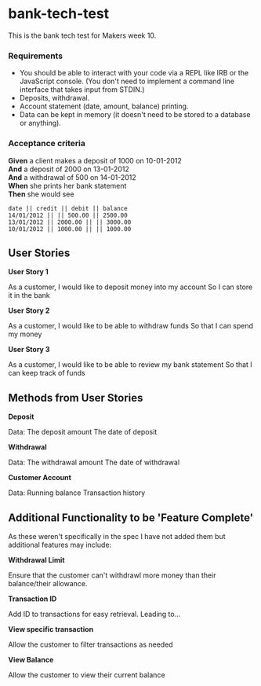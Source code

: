 # bank-tech-test

This is the bank tech test for Makers week 10. 

### Requirements

* You should be able to interact with your code via a REPL like IRB or the JavaScript console.  (You don't need to implement a command line interface that takes input from STDIN.)
* Deposits, withdrawal.
* Account statement (date, amount, balance) printing.
* Data can be kept in memory (it doesn't need to be stored to a database or anything).

### Acceptance criteria

**Given** a client makes a deposit of 1000 on 10-01-2012  
**And** a deposit of 2000 on 13-01-2012  
**And** a withdrawal of 500 on 14-01-2012  
**When** she prints her bank statement  
**Then** she would see

```
date || credit || debit || balance
14/01/2012 || || 500.00 || 2500.00
13/01/2012 || 2000.00 || || 3000.00
10/01/2012 || 1000.00 || || 1000.00
```

## User Stories

**User Story 1**

As a customer, 
I would like to deposit money into my account
So I can store it in the bank

**User Story 2**

As a customer,
I would like to be able to withdraw funds
So that I can spend my money

**User Story 3**

As a customer,
I would like to be able to review my bank statement
So that I can keep track of funds

## Methods from User Stories

**Deposit**

Data: 
The deposit amount
The date of deposit

**Withdrawal**

Data:
The withdrawal amount
The date of withdrawal

**Customer Account**

Data:
Running balance
Transaction history

## Additional Functionality to be 'Feature Complete'

As these weren't specifically in the spec I have not added them but additional features may include:

**Withdrawal Limit**

Ensure that the customer can't withdrawl more money than their balance/their allowance.

**Transaction ID**

Add ID to transactions for easy retrieval. Leading to...

**View specific transaction**

Allow the customer to filter transactions as needed

**View Balance**

Allow the customer to view their current balance